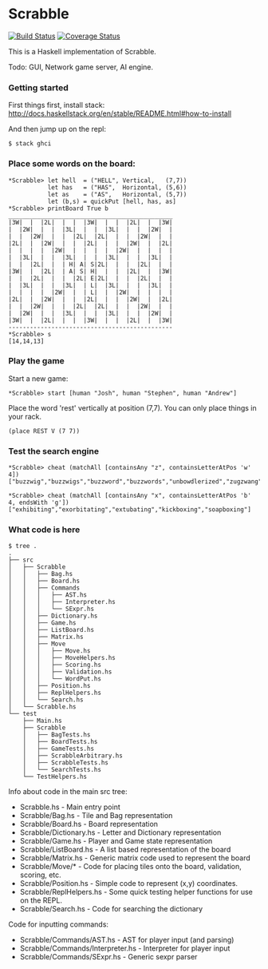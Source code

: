 # Scrabble

[![Build Status](https://travis-ci.org/joshcough/Scrabble.png?branch=master)](https://travis-ci.org/joshcough/Scrabble)
[![Coverage Status](https://coveralls.io/repos/github/joshcough/Scrabble/badge.svg?branch=master)](https://coveralls.io/github/joshcough/Scrabble?branch=master)

This is a Haskell implementation of Scrabble.

Todo: GUI, Network game server, AI engine.

### Getting started

First things first, install stack: http://docs.haskellstack.org/en/stable/README.html#how-to-install

And then jump up on the repl:

    $ stack ghci

### Place some words on the board:

    *Scrabble> let hell  = ("HELL", Vertical,   (7,7))
               let has   = ("HAS",  Horizontal, (5,6))
               let as    = ("AS",   Horizontal, (5,7))
               let (b,s) = quickPut [hell, has, as]
    *Scrabble> printBoard True b
    ______________________________________________
    |3W|  |  |2L|  |  |  |3W|  |  |  |2L|  |  |3W|
    |  |2W|  |  |  |3L|  |  |  |3L|  |  |  |2W|  |
    |  |  |2W|  |  |  |2L|  |2L|  |  |  |2W|  |  |
    |2L|  |  |2W|  |  |  |2L|  |  |  |2W|  |  |2L|
    |  |  |  |  |2W|  |  |  |  |  |2W|  |  |  |  |
    |  |3L|  |  |  |3L|  |  |  |3L|  |  |  |3L|  |
    |  |  |2L|  |  | H| A| S|2L|  |  |  |2L|  |  |
    |3W|  |  |2L|  | A| S| H|  |  |  |2L|  |  |3W|
    |  |  |2L|  |  |  |2L| E|2L|  |  |  |2L|  |  |
    |  |3L|  |  |  |3L|  | L|  |3L|  |  |  |3L|  |
    |  |  |  |  |2W|  |  | L|  |  |2W|  |  |  |  |
    |2L|  |  |2W|  |  |  |2L|  |  |  |2W|  |  |2L|
    |  |  |2W|  |  |  |2L|  |2L|  |  |  |2W|  |  |
    |  |2W|  |  |  |3L|  |  |  |3L|  |  |  |2W|  |
    |3W|  |  |2L|  |  |  |3W|  |  |  |2L|  |  |3W|
    ----------------------------------------------
    *Scrabble> s
    [14,14,13]

### Play the game

Start a new game:

    *Scrabble> start [human "Josh", human "Stephen", human "Andrew"]

Place the word 'rest' vertically at position (7,7). You can only place things in your rack.

    (place REST V (7 7))

### Test the search engine

    *Scrabble> cheat (matchAll [containsAny "z", containsLetterAtPos 'w' 4])
    ["buzzwig","buzzwigs","buzzword","buzzwords","unbowdlerized","zugzwang","zugzwanged","zugzwanging","zugzwangs"]

    *Scrabble> cheat (matchAll [containsAny "x", containsLetterAtPos 'b' 4, endsWith 'g'])
    ["exhibiting","exorbitating","extubating","kickboxing","soapboxing"]

### What code is here

```
$ tree .
.
├── src
│   ├── Scrabble
│   │   ├── Bag.hs
│   │   ├── Board.hs
│   │   ├── Commands
│   │   │   ├── AST.hs
│   │   │   ├── Interpreter.hs
│   │   │   └── SExpr.hs
│   │   ├── Dictionary.hs
│   │   ├── Game.hs
│   │   ├── ListBoard.hs
│   │   ├── Matrix.hs
│   │   ├── Move
│   │   │   ├── Move.hs
│   │   │   ├── MoveHelpers.hs
│   │   │   ├── Scoring.hs
│   │   │   ├── Validation.hs
│   │   │   └── WordPut.hs
│   │   ├── Position.hs
│   │   ├── ReplHelpers.hs
│   │   └── Search.hs
│   └── Scrabble.hs
└── test
    ├── Main.hs
    ├── Scrabble
    │   ├── BagTests.hs
    │   ├── BoardTests.hs
    │   ├── GameTests.hs
    │   ├── ScrabbleArbitrary.hs
    │   ├── ScrabbleTests.hs
    │   └── SearchTests.hs
    └── TestHelpers.hs
```

Info about code in the main src tree:

* Scrabble.hs             - Main entry point
* Scrabble/Bag.hs         - Tile and Bag representation
* Scrabble/Board.hs       - Board representation
* Scrabble/Dictionary.hs  - Letter and Dictionary representation
* Scrabble/Game.hs        - Player and Game state representation
* Scrabble/ListBoard.hs   - A list based representation of the board
* Scrabble/Matrix.hs      - Generic matrix code used to represent the board
* Scrabble/Move/*         - Code for placing tiles onto the board, validation, scoring, etc.
* Scrabble/Position.hs    - Simple code to represent (x,y) coordinates.
* Scrabble/ReplHelpers.hs - Some quick testing helper functions for use on the REPL.
* Scrabble/Search.hs      - Code for searching the dictionary

Code for inputting commands:

* Scrabble/Commands/AST.hs         - AST for player input (and parsing)
* Scrabble/Commands/Interpreter.hs - Interpreter for player input
* Scrabble/Commands/SExpr.hs       - Generic sexpr parser

